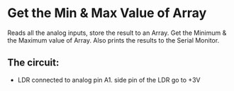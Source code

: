 # Get the Min & Max Value of Array

Reads all the analog inputs, store the result to an Array.
Get the Minimum & the Maximum value of Array.
Also prints the results to the Serial Monitor.

## The circuit:
 - LDR connected to analog pin A1.
   side pin of the LDR go to +3V
